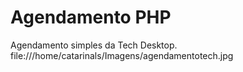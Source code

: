 # Agendamento PHP
Agendamento simples da Tech Desktop.
file:///home/catarinals/Imagens/agendamentotech.jpg
